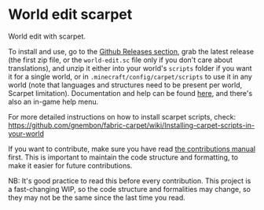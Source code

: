 # World edit scarpet
World edit with scarpet.

To install and use, go to the [Github Releases section](https://github.com/Ghoulboy78/World-edit-scarpet/releases), grab the latest release (the first zip file, or the `world-edit.sc` file only if you don't care about translations), and unzip it either into your world's `scripts` folder if you want it for a single world, or in `.minecraft/config/carpet/scripts` to use it in any world (note that languages and structures need to be present per world, Scarpet limitation). Documentation and help can be found [here](https://github.com/Ghoulboy78/World-edit-scarpet/blob/master/docs/Documentation.md), and there's also an in-game help menu.

For more detailed instructions on how to install scarpet scripts, check: https://github.com/gnembon/fabric-carpet/wiki/Installing-carpet-scripts-in-your-world

If you want to contribute, make sure you have read [the contributions manual](/CONTRIBUTING.md) first. This is important to maintain the code structure
and formatting, to make it easier for future contributions. 

NB: It's good practice to read this before every contribution.
This project is a fast-changing WIP, so the code structure and formalities may change, so they may not be the same since
the last time you read.
